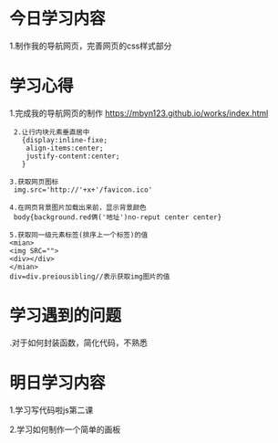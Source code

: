 # 今日学习内容

1.制作我的导航网页，完善网页的css样式部分

# 学习心得

1.完成我的导航网页的制作
    https://mbyn123.github.io/works/index.html

     2.让行内块元素垂直居中
       {display:inline-fixe;
        align-items:center;
        justify-content:center;
       }
       
    3.获取网页图标
     img.src='http://'+x+'/favicon.ico'
     
    4.在网页背景图片加载出来前，显示背景颜色
     body{background.red俩('地址')no-reput center center}
     
    5.获取同一级元素标签(排序上一个标签)的值
    <mian>
    <img SRC="">
    <div></div>
    </mian>
    div=div.preiousibling//表示获取img图片的值
    
# 学习遇到的问题

.对于如何封装函数，简化代码，不熟悉

# 明日学习内容

1.学习写代码啦js第二课

2.学习如何制作一个简单的画板